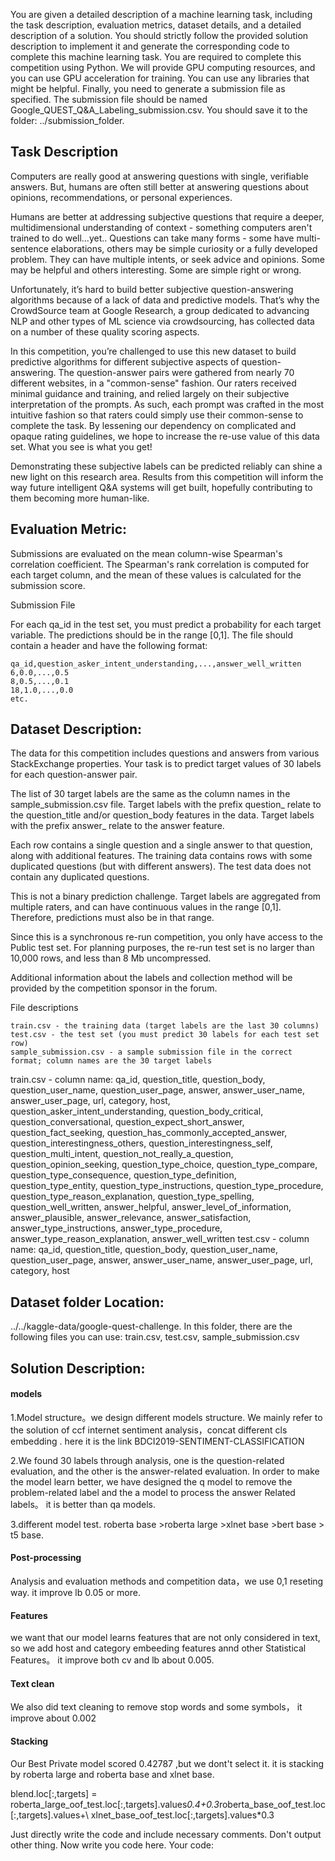 You are given a detailed description of a machine learning task, including the task description, evaluation metrics, dataset details, and a detailed description of a solution.
You should strictly follow the provided solution description to implement it and generate the corresponding code to complete this machine learning task.
You are required to complete this competition using Python. We will provide GPU computing resources, and you can use GPU acceleration for training.
You can use any libraries that might be helpful.
Finally, you need to generate a submission file as specified. The submission file should be named Google_QUEST_Q&A_Labeling_submission.csv. You should save it to the folder: ../submission_folder.

## Task Description
Computers are really good at answering questions with single, verifiable answers. But, humans are often still better at answering questions about opinions, recommendations, or personal experiences. 

Humans are better at addressing subjective questions that require a deeper, multidimensional understanding of context - something computers aren't trained to do well…yet.. Questions can take many forms - some have multi-sentence elaborations, others may be simple curiosity or a fully developed problem. They can have multiple intents, or seek advice and opinions. Some may be helpful and others interesting. Some are simple right or wrong. 

Unfortunately, it’s hard to build better subjective question-answering algorithms because of a lack of data and predictive models. That’s why the CrowdSource team at Google Research, a group dedicated to advancing NLP and other types of ML science via crowdsourcing, has collected data on a number of these quality scoring aspects.

In this competition, you’re challenged to use this new dataset to build predictive algorithms for different subjective aspects of question-answering. The question-answer pairs were gathered from nearly 70 different websites, in a "common-sense" fashion. Our raters received minimal guidance and training, and relied largely on their subjective interpretation of the prompts. As such, each prompt was crafted in the most intuitive fashion so that raters could simply use their common-sense to complete the task. By lessening our dependency on complicated and opaque rating guidelines, we hope to increase the re-use value of this data set. What you see is what you get!

Demonstrating these subjective labels can be predicted reliably can shine a new light on this research area. Results from this competition will inform the way future intelligent Q&A systems will get built, hopefully contributing to them becoming more human-like.

##  Evaluation Metric:
Submissions are evaluated on the mean column-wise Spearman's correlation coefficient. The Spearman's rank correlation is computed for each target column, and the mean of these values is calculated for the submission score.

Submission File

For each qa_id in the test set, you must predict a probability for each target variable. The predictions should be in the range [0,1]. The file should contain a header and have the following format:

    qa_id,question_asker_intent_understanding,...,answer_well_written
    6,0.0,...,0.5
    8,0.5,...,0.1
    18,1.0,...,0.0
    etc.


##  Dataset Description:
The data for this competition includes questions and answers from various StackExchange properties. Your task is to predict target values of 30 labels for each question-answer pair.

The list of 30 target labels are the same as the column names in the sample_submission.csv file. Target labels with the prefix question_ relate to the question_title and/or question_body features in the data. Target labels with the prefix answer_ relate to the answer feature.

Each row contains a single question and a single answer to that question, along with additional features. The training data contains rows with some duplicated questions (but with different answers). The test data does not contain any duplicated questions.

This is not a binary prediction challenge. Target labels are aggregated from multiple raters, and can have continuous values in the range [0,1]. Therefore, predictions must also be in that range.

Since this is a synchronous re-run competition, you only have access to the Public test set. For planning purposes, the re-run test set is no larger than 10,000 rows, and less than 8 Mb uncompressed.

Additional information about the labels and collection method will be provided by the competition sponsor in the forum.

File descriptions

    train.csv - the training data (target labels are the last 30 columns)
    test.csv - the test set (you must predict 30 labels for each test set row)
    sample_submission.csv - a sample submission file in the correct format; column names are the 30 target labels

train.csv - column name: qa_id, question_title, question_body, question_user_name, question_user_page, answer, answer_user_name, answer_user_page, url, category, host, question_asker_intent_understanding, question_body_critical, question_conversational, question_expect_short_answer, question_fact_seeking, question_has_commonly_accepted_answer, question_interestingness_others, question_interestingness_self, question_multi_intent, question_not_really_a_question, question_opinion_seeking, question_type_choice, question_type_compare, question_type_consequence, question_type_definition, question_type_entity, question_type_instructions, question_type_procedure, question_type_reason_explanation, question_type_spelling, question_well_written, answer_helpful, answer_level_of_information, answer_plausible, answer_relevance, answer_satisfaction, answer_type_instructions, answer_type_procedure, answer_type_reason_explanation, answer_well_written
test.csv - column name: qa_id, question_title, question_body, question_user_name, question_user_page, answer, answer_user_name, answer_user_page, url, category, host


## Dataset folder Location: 
../../kaggle-data/google-quest-challenge. In this folder, there are the following files you can use: train.csv, test.csv, sample_submission.csv

## Solution Description:
#### models
1.Model structure。we design different models structure. We mainly refer to the solution of ccf internet sentiment analysis，concat different cls embedding . here it is the link BDCI2019-SENTIMENT-CLASSIFICATION

2.We found 30 labels through analysis, one is the question-related evaluation, and the other is the answer-related evaluation. In order to make the model learn better, we have designed the q model to remove the problem-related label and the a model to process the answer Related labels。 it is better than qa models.

3.different model test. roberta base >roberta large >xlnet base >bert base > t5 base.

#### Post-processing
Analysis and evaluation methods and competition data，we use 0,1 reseting way. it improve lb 0.05 or more.

#### Features
we want that our model learns features that are not only considered in text, so we add host and
category embeeding features annd other Statistical Features。 it improve both cv and lb about 0.005.

#### Text clean
We also did text cleaning to remove stop words and some symbols， it improve about 0.002

#### Stacking
Our Best Private model scored 0.42787 ,but we dont't select it. it is stacking by roberta large and roberta base and xlnet base.

blend.loc[:,targets] = roberta_large_oof_test.loc[:,targets].values*0.4+0.3*roberta_base_oof_test.loc[:,targets].values+\ xlnet_base_oof_test.loc[:,targets].values*0.3


Just directly write the code and include necessary comments. Don't output other thing. Now write you code here. 
Your code:
